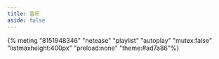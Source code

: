 ```yaml
---
title: 音乐
aside: false
---
```

{% meting "8151948346" "netease" "playlist" "autoplay" "mutex:false" "listmaxheight:400px" "preload:none" "theme:#ad7a86"%}
